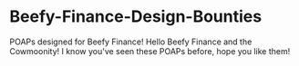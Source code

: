 # Beefy-Finance-Design-Bounties
POAPs designed for Beefy Finance!
Hello Beefy Finance and the Cowmoonity!
I know you've seen these POAPs before, hope you like them!
